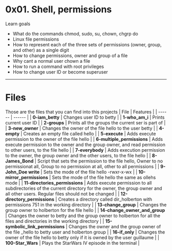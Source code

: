 # 0x01. Shell, permissions
Learn goals
- What do the commands chmod, sudo, su, chown, chgrp do
- Linux file permissions
- How to represent each of the three sets of permissions (owner, group, and other) as a single digit
- How to change permissions, owner and group of a file
- Why cant a normal user chown a file
- How to run a command with root privileges
- How to change user ID or become superuser
---
# Files
Those are the files that you can find into this projects
| File | Features |
| ------ | ------ |
| **0-iam_betty** | Changes user ID to betty |
| **1-who_am_i** | Prints current user ID |
| **2-groups** | Prints all the groups the current ser is part of |
| **3-new_owner** | Changes the owner of the file hello to the user betty |
| **4-empty** | Creates an empty file called hello |
| **5-execute** | Adds execute permission to the owner of the file hello |
| **6-multiple_permissions** | Adds execute permission to the owner and the group owner, and read permission to other users, to the file hello | 
| **7-everybody** | Adds execution permission to the owner, the group owner and the other users, to the file hello |
| **8-James_Bond** | Script that sets the permission to the file hello, Owner to no permissionat all, Group to no permission at all, other to all permissions | 
| **9-John_Doe write** | Sets the mode of the file hello -rwxr-x-wx |
| **10-mirror_permissions** | Sets the mode of the file hello the same as ollehs mode |
| **11-directories_permissions** | Adds execute permission to all subdirectories of the current directory for the owner, the group owner and all other users. Regular files should not be changed | 
| **12-directory_permissions** | Creates a directory called dir_holberton with permissions 751 in the working directory |
| **13-change_group** | Changes the group owner to holberton for the file hello |
| **14-change_owner_and_group** | Changes the owner to betty and the group owner to holberton for all the files and directories in the working directory |
| **15-symbolic_link_permissions** | Changes the owner and the group owner of the file _hello to betty user and holberton group | 
| **16-if_only** | Changes the owner of the file hello to betty only if it is owned by the user guillaume | 
| **100-Star_Wars** | Plays the StarWars IV episode in the terminal |
